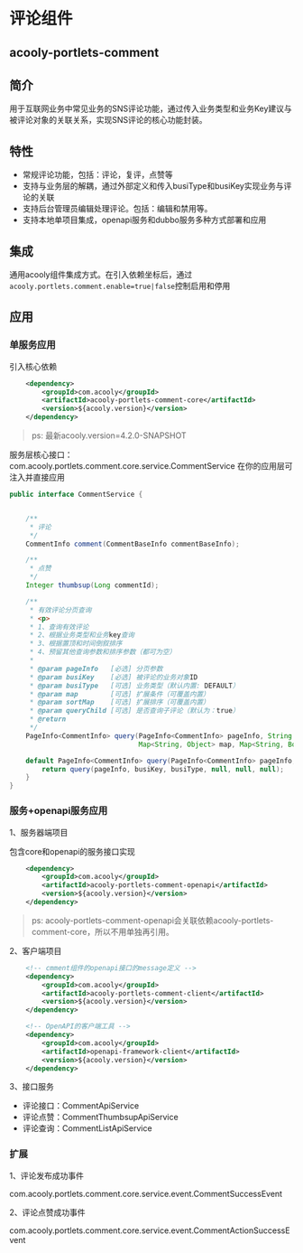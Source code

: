 评论组件
====

acooly-portlets-comment
----

## 简介
用于互联网业务中常见业务的SNS评论功能，通过传入业务类型和业务Key建议与被评论对象的关联关系，实现SNS评论的核心功能封装。

## 特性

* 常规评论功能，包括：评论，复评，点赞等
* 支持与业务层的解耦，通过外部定义和传入busiType和busiKey实现业务与评论的关联
* 支持后台管理员编辑处理评论。包括：编辑和禁用等。
* 支持本地单项目集成，openapi服务和dubbo服务多种方式部署和应用

## 集成

通用acooly组件集成方式。在引入依赖坐标后，通过 `acooly.portlets.comment.enable=true|false`控制启用和停用

## 应用

### 单服务应用

引入核心依赖

```xml
	<dependency>
	    <groupId>com.acooly</groupId>
	    <artifactId>acooly-portlets-comment-core</artifactId>
	    <version>${acooly.version}</version>
	</dependency>
```
>ps: 最新acooly.version=4.2.0-SNAPSHOT

服务层核心接口：com.acooly.portlets.comment.core.service.CommentService
在你的应用层可注入并直接应用

```java
public interface CommentService {


    /**
     * 评论
     */
    CommentInfo comment(CommentBaseInfo commentBaseInfo);

    /**
     * 点赞
     */
    Integer thumbsup(Long commentId);

    /**
     * 有效评论分页查询
     * <p>
     * 1、查询有效评论
     * 2、根据业务类型和业务key查询
     * 3、根据置顶和时间倒叙排序
     * 4、预留其他查询参数和排序参数（都可为空）
     *
     * @param pageInfo   [必选] 分页参数
     * @param busiKey    [必选] 被评论的业务对象ID
     * @param busiType   [可选] 业务类型（默认内置: DEFAULT）
     * @param map        [可选] 扩展条件（可覆盖内置）
     * @param sortMap    [可选] 扩展排序（可覆盖内置）
     * @param queryChild [可选] 是否查询子评论（默认为：true）
     * @return
     */
    PageInfo<CommentInfo> query(PageInfo<CommentInfo> pageInfo, String busiKey, String busiType,
                                Map<String, Object> map, Map<String, Boolean> sortMap, Boolean queryChild);

    default PageInfo<CommentInfo> query(PageInfo<CommentInfo> pageInfo, String busiKey, String busiType) {
        return query(pageInfo, busiKey, busiType, null, null, null);
    }
}

```

### 服务+openapi服务应用

1、服务器端项目

包含core和openapi的服务接口实现

```xml
	<dependency>
	    <groupId>com.acooly</groupId>
	    <artifactId>acooly-portlets-comment-openapi</artifactId>
	    <version>${acooly.version}</version>
	</dependency>
```
>ps: acooly-portlets-comment-openapi会关联依赖acooly-portlets-comment-core，所以不用单独再引用。


2、客户端项目

```xml
	<!-- cmment组件的openapi接口的message定义 -->
	<dependency>
	    <groupId>com.acooly</groupId>
	    <artifactId>acooly-portlets-comment-client</artifactId>
	    <version>${acooly.version}</version>
	</dependency>

	<!-- OpenAPI的客户端工具 -->
	<dependency>
	    <groupId>com.acooly</groupId>
	    <artifactId>openapi-framework-client</artifactId>
	    <version>${acooly.version}</version>
	</dependency>
```

3、接口服务

* 评论接口：CommentApiService
* 评论点赞：CommentThumbsupApiService
* 评论查询：CommentListApiService

### 扩展
1、评论发布成功事件

com.acooly.portlets.comment.core.service.event.CommentSuccessEvent

2、评论点赞成功事件

com.acooly.portlets.comment.core.service.event.CommentActionSuccessEvent
